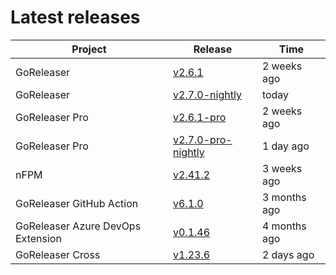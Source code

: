 # Latest releases

| Project                           | Release                                                                                         | Time        |
| --------------------------------- | ----------------------------------------------------------------------------------------------- | ----------- |
| GoReleaser | [v2.6.1](https://github.com/goreleaser/goreleaser/releases/tag/v2.6.1) | 2 weeks ago |
| GoReleaser | [v2.7.0-nightly](https://github.com/goreleaser/goreleaser/releases/tag/nightly) | today |
| GoReleaser Pro | [v2.6.1-pro](https://github.com/goreleaser/goreleaser-pro/releases/tag/v2.6.1-pro) | 2 weeks ago |
| GoReleaser Pro | [v2.7.0-pro-nightly](https://github.com/goreleaser/goreleaser-pro/releases/tag/nightly) | 1 day ago |
| nFPM | [v2.41.2](https://github.com/goreleaser/nfpm/releases/tag/v2.41.2) | 3 weeks ago |
| GoReleaser GitHub Action | [v6.1.0](https://github.com/goreleaser/goreleaser-action/releases/tag/v6.1.0) | 3 months ago |
| GoReleaser Azure DevOps Extension | [v0.1.46](https://github.com/goreleaser/goreleaser-azure-devops-extension/releases/tag/v0.1.46) | 4 months ago |
| GoReleaser Cross | [v1.23.6](https://github.com/goreleaser/goreleaser-cross/releases/tag/v1.23.6) | 2 days ago |
